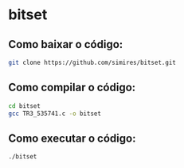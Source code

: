 # bitset

## Como baixar o código:
```bash
git clone https://github.com/simires/bitset.git 
```

## Como compilar o código:
```bash
cd bitset
gcc TR3_535741.c -o bitset
 ```

## Como executar o código:
```bash
./bitset
```